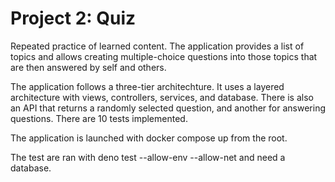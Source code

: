 # Project 2: Quiz

Repeated practice of learned content.
The application provides a list of topics and allows creating multiple-choice questions into those topics that are then answered by self and others.

The application follows a three-tier architechture. It uses a layered architecture with views, controllers, services, and database. There is also an API that returns a randomly selected question, and another for answering questions. There are 10 tests implemented.

The application is launched with docker compose up from the root.

The test are ran with deno test --allow-env --allow-net and need a database.